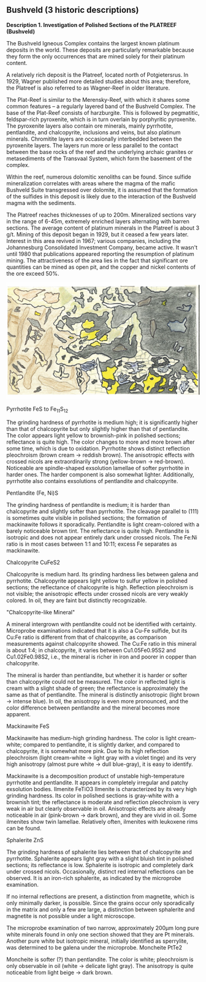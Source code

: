 ## Bushveld (3 historic descriptions)

**Description 1. Investigation of Polished Sections of the PLATREEF (Bushveld)**

The Bushveld Igneous Complex contains the largest known platinum deposits in the world. These deposits are particularly remarkable because they form the only occurrences that are mined solely for their platinum content.

A relatively rich deposit is the Platreef, located north of Potgietersrus. In 1929, Wagner published more detailed studies about this area; therefore, the Platreef is also referred to as Wagner-Reef in older literature.

The Plat-Reef is similar to the Merensky-Reef, with which it shares some common features – a regularly layered band of the Bushveld Complex. The base of the Plat-Reef consists of harzburgite. This is followed by pegmatitic, feldspar-rich pyroxenite, which is in turn overlain by porphyritic pyroxenite. The pyroxenite layers also contain ore minerals, mainly pyrrhotite, pentlandite, and chalcopyrite, inclusions and veins, but also platinum minerals. Chromitite layers are occasionally interbedded between the pyroxenite layers. The layers run more or less parallel to the contact between the base rocks of the reef and the underlying archaic granites or metasediments of the Transvaal System, which form the basement of the complex.

Within the reef, numerous dolomitic xenoliths can be found. Since sulfide mineralization correlates with areas where the magma of the mafic Bushveld Suite transgressed over dolomite, it is assumed that the formation of the sulfides in this deposit is likely due to the interaction of the Bushveld magma with the sediments.

The Platreef reaches thicknesses of up to 200m. Mineralized sections vary in the range of 6-45m, extremely enriched layers alternating with barren sections. The average content of platinum minerals in the Platreef is about 3 g/t. Mining of this deposit began in 1929, but it ceased a few years later. Interest in this area revived in 1967; various companies, including the Johannesburg Consolidated Investment Company, became active. It wasn't until 1980 that publications appeared reporting the resumption of platinum mining. The attractiveness of the area lies in the fact that significant ore quantities can be mined as open pit, and the copper and nickel contents of the ore exceed 50%.

![Sketch 1](https://github.com/DinaKlim/OD_RL_notes/blob/main/RL_notes/03_Bushveld/3%20Bushveld_sketch1.jpg)

Pyrrhotite FeS to Fe<sub>11</sub>S<sub>12</sub>


The grinding hardness of pyrrhotite is medium high; it is significantly higher than that of chalcopyrite but only slightly higher than that of pentlandite. The color appears light yellow to brownish-pink in polished sections; reflectance is quite high. The color changes to more and more brown after some time, which is due to oxidation. Pyrrhotite shows distinct reflection pleochroism (brown cream → reddish brown). The anisotropic effects with crossed nicols are extraordinarily strong (yellow-brown → red-brown). Noticeable are spindle-shaped exsolution lamellae of softer pyrrhotite in harder ones. The harder component is also somewhat lighter. Additionally, pyrrhotite also contains exsolutions of pentlandite and chalcopyrite.

Pentlandite (Fe, Ni)S

The grinding hardness of pentlandite is medium; it is harder than chalcopyrite and slightly softer than pyrrhotite. The cleavage parallel to (111) is sometimes quite visible in polished sections; the formation of mackinawite follows it sporadically. Pentlandite is light cream-colored with a barely noticeable brown tint. The reflectance is quite high. Pentlandite is isotropic and does not appear entirely dark under  crossed nicols. The Fe:Ni ratio is in most cases between 1:1 and 10:11; excess Fe separates as mackinawite.

Chalcopyrite CuFeS2

Chalcopyrite is medium hard. Its grinding hardness lies between galena and pyrrhotite. Chalcopyrite appears light yellow to sulfur yellow in polished sections; the reflectance of chalcopyrite is high. Reflection pleochroism is not visible; the anisotropic effects under crossed nicols are very weakly colored. In oil, they are faint but distinctly recognizable.

"Chalcopyrite-like Mineral"

A mineral intergrown with pentlandite could not be identified with certainty. Microprobe examinations indicated that it is also a Cu-Fe sulfide, but its Cu:Fe ratio is different from that of chalcopyrite, as comparison measurements against chalcopyrite showed. The Cu:Fe ratio in this mineral is about 1:4; in chalcopyrite, it varies between Cu1.05Fe0.95S2  and Cu1.02Fe0.98S2, i.e., the mineral is richer in iron and poorer in copper than chalcopyrite.

The mineral is harder than pentlandite, but whether it is harder or softer than chalcopyrite could not be measured. The color in reflected light is cream with a slight shade of green; the reflectance is approximately the same as that of pentlandite. The mineral is distinctly anisotropic (light brown → intense blue). In oil, the anisotropy is even more pronounced, and the color difference between pentlandite and the mineral becomes more apparent.

Mackinawite FeS

Mackinawite has medium-high grinding hardness. The color is light cream-white; compared to pentlandite, it is slightly darker, and compared to chalcopyrite, it is somewhat more pink. Due to its high reflection pleochroism (light cream-white → light gray with a violet tinge) and its very high anisotropy (almost pure white → dull blue-gray), it is easy to identify.

Mackinawite is a decomposition product of unstable high-temperature pyrrhotite and pentlandite. It appears in completely irregular and patchy exsolution bodies.
Ilmenite FeTiO3
Ilmenite is characterized by its very high grinding hardness. Its color in polished sections is gray-white with a brownish tint; the reflectance is moderate and reflection pleochroism is very weak in air but clearly observable in oil. Anisotropic effects are already noticeable in air (pink-brown → dark brown), and they are vivid in oil. Some ilmenites show twin lamellae. Relatively often, ilmenites with leukoxene rims can be found.

Sphalerite ZnS

The grinding hardness of sphalerite lies between that of chalcopyrite and pyrrhotite. Sphalerite appears light gray with a slight bluish tint in polished sections; its reflectance is low. Sphalerite is isotropic and completely dark under crossed nicols. Occasionally, distinct red internal reflections can be observed. It is an iron-rich sphalerite, as indicated by the microprobe examination.

If no internal reflections are present, a distinction from magnetite, which is only minimally darker, is possible. Since the grains occur only sporadically in the matrix and only a few are large, a distinction between sphalerite and magnetite is not possible under a light microscope.

The microprobe examination of two narrow, approximately 200µm long pure white minerals found in only one section showed that they are Pt minerals. Another pure white but isotropic mineral, initially identified as sperrylite, was determined to be galena under the microprobe.
Moncheite PtTe2
 

Moncheite is softer (?) than pentlandite. The color is white; pleochroism is only observable in oil (white → delicate light gray). The anisotropy is quite noticeable from light beige → dark brown.

